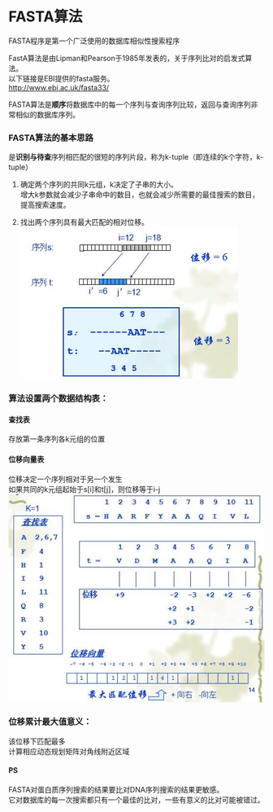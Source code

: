 # FASTA算法

FASTA程序是第一个广泛使用的数据库相似性搜索程序

FastA算法是由Lipman和Pearson于1985年发表的，关于序列比对的启发式算法。
<br/>以下链接是EBI提供的fasta服务。
<br/>http://www.ebi.ac.uk/fasta33/ 


FASTA算法是**顺序**将数据库中的每一个序列与查询序列比较，返回与查询序列非常相似的数据库序列。

### FASTA算法的基本思路

是**识别与待查**序列相匹配的很短的序列片段，称为k-tuple（即连续的k个字符，k-tuple）

1. 确定两个序列的共同k元组，k决定了子串的大小。
<br/>增大k参数就会减少子串命中的数目，也就会减少所需要的最佳搜索的数目，提高搜索速度。

2. 找出两个序列具有最大匹配的相对位移。
![](https://github.com/HaloAncy/BioInformatics/blob/master/jpg/Fasta1.jpg)  

### 算法设置两个数据结构表：

#### 查找表

存放第一条序列各k元组的位置

#### 位移向量表

位移决定一个序列相对于另一个发生
<br/>如果共同的k元组起始于s[i]和t[j]，则位移等于i-j
![](https://github.com/HaloAncy/BioInformatics/blob/master/jpg/Fasta2.jpg)  

### 位移累计最大值意义：
该位移下匹配最多
<br/>计算相应动态规划矩阵对角线附近区域

#### PS
FASTA对蛋白质序列搜索的结果要比对DNA序列搜索的结果更敏感。
<br/>它对数据库的每一次搜索都只有一个最佳的比对，一些有意义的比对可能被错过。
